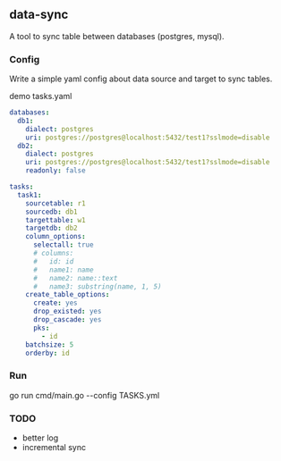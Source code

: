 ## data-sync
A tool to sync table between databases (postgres, mysql).

### Config
Write a simple yaml config about data source and target to sync tables.

demo tasks.yaml
``` yaml
databases:
  db1:
    dialect: postgres
    uri: postgres://postgres@localhost:5432/test1?sslmode=disable
  db2:
    dialect: postgres
    uri: postgres://postgres@localhost:5432/test1?sslmode=disable
    readonly: false

tasks:
  task1:
    sourcetable: r1
    sourcedb: db1
    targettable: w1
    targetdb: db2
    column_options:
      selectall: true
      # columns:
      #   id: id
      #   name1: name
      #   name2: name::text
      #   name3: substring(name, 1, 5)
    create_table_options:
      create: yes
      drop_existed: yes
      drop_cascade: yes
      pks:
        - id
    batchsize: 5
    orderby: id
```

### Run
  go run cmd/main.go --config TASKS.yml

### TODO
* better log
* incremental sync
